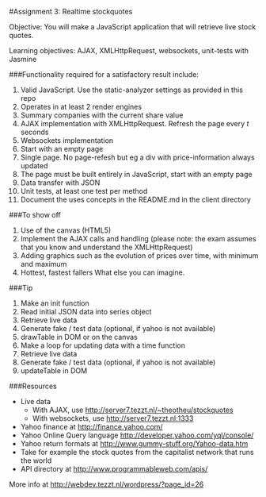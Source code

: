 
#Assignment 3: Realtime stockquotes

Objective: You will make a JavaScript application that will retrieve live stock quotes.

Learning objectives: AJAX, XMLHttpRequest, websockets, unit-tests with Jasmine


###Functionality required for a satisfactory result include:
1. Valid JavaScript. Use the static-analyzer settings as provided in this repo
1. Operates in at least 2 render engines
1. Summary companies with the current share value
1. AJAX implementation with XMLHttpRequest. Refresh the page every _t_ seconds
1. Websockets implementation
1. Start with an empty page
1. Single page. No page-refesh but eg a div with price-information always updated
1. The page must be built entirely in JavaScript, start with an empty page
1. Data transfer with JSON
1. Unit tests, at least one test per method
1. Document the uses concepts in the README.md in the client directory

###To show off
1. Use of the canvas (HTML5)
1. Implement the AJAX calls and handling (please note: the exam assumes that you know and understand the XMLHttpRequest)
1. Adding graphics such as the evolution of prices over time, with minimum and maximum
1. Hottest, fastest fallers
What else you can imagine.

###Tip
1. Make an init function
1. Read initial JSON data into series object
1. Retrieve live data
1. Generate fake / test data (optional, if yahoo is not available)
1. drawTable in DOM or on the canvas
1. Make a loop for updating data with a time function
1. Retrieve live data
1. Generate fake / test data (optional, if yahoo is not available)
1. updateTable in DOM

###Resources
- Live data
  - With AJAX, use http://server7.tezzt.nl/~theotheu/stockquotes
  - With websockets, use http://server7.tezzt.nl:1333
- Yahoo finance at http://finance.yahoo.com/
- Yahoo Online Query language http://developer.yahoo.com/yql/console/
- Yahoo return formats at http://www.gummy-stuff.org/Yahoo-data.htm
- Take for example the stock quotes from the capitalist network that runs the world
- API directory at http://www.programmableweb.com/apis/

More info at http://webdev.tezzt.nl/wordpress/?page_id=26
